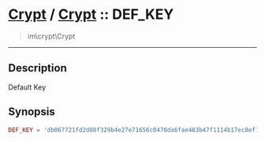 # [Crypt](crypt.md) / [Crypt](crypt-Crypt.md) :: DEF_KEY
 > im\crypt\Crypt
____

## Description
Default Key

## Synopsis
```php
DEF_KEY = 'db067721fd2d08f329b4e27e71656c0470da6fae483b47f1114b17ec8ef1239d6f509ef536e149f5a4c2af45edbf49c7f2cabec24de1a74121b3a6534c9572e0'
```

